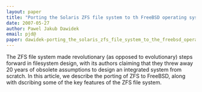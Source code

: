 ```yaml
---
layout: paper
title: "Porting the Solaris ZFS file system to th FreeBSD operating system"
date: 2007-05-27
author: Pawel Jakub Dawidek
email: pjd@
paper: dawidek-porting_the_solaris_zfs_file_system_to_the_freebsd_operating_system.pdf
---
```

The ZFS file system made revolutionary (as opposed to evolutionary) steps forward in filesystem design, with its authors claiming that they threw away 20 years of obsolete assumptions to design an integrated system from scratch.
In this article, we describe the porting of ZFS to FreeBSD, along with dscribing some of the key features of the ZFS file system.

